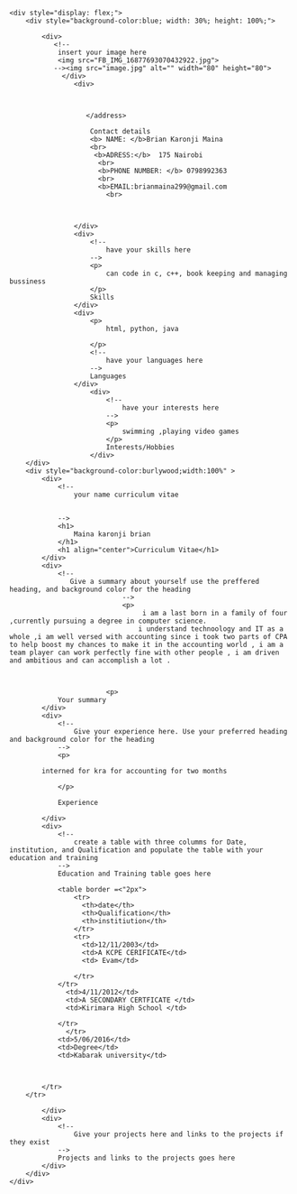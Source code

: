 <!DOCTYPE html>
<html lang="en">
<head>
    <meta charset="UTF-8">
    <meta http-equiv="X-UA-Compatible" content="IE=edge">
    <meta name="viewport" content="width=device-width, initial-scale=1.0">
    <link rel="stylesheet" href="resume.css">
    <title>Document</title>
</head>
<body>
    
    <div style="display: flex;">
        <div style="background-color:blue; width: 30%; height: 100%;">
            
            <div>
               <!--
                insert your image here
                <img src="FB_IMG_16877693070432922.jpg">
               --><img src="image.jpg" alt="" width="80" height="80">
                 </div>
                    <div>
                         
                                
                     
                       </address>
                        
                        Contact details
                        <b> NAME: </b>Brian Karonji Maina
                        <br>
                         <b>ADRESS:</b>  175 Nairobi
                          <br>
                          <b>PHONE NUMBER: </b> 0798992363
                          <br>
                          <b>EMAIL:brianmaina299@gmail.com
                            <br>
    
                        
                     
                    </div>
                    <div>
                        <!--
                            have your skills here
                        -->
                        <p>
                            can code in c, c++, book keeping and managing bussiness 
                        </p>
                        Skills
                    </div>
                    <div>
                        <p>
                            html, python, java
                            
                        </p>
                        <!--
                            have your languages here
                        -->
                        Languages
                    </div>
                        <div>
                            <!--
                                have your interests here
                            -->
                            <p> 
                                swimming ,playing video games 
                            </p>
                            Interests/Hobbies
                        </div>
        </div>
        <div style="background-color:burlywood;width:100%" >
            <div>
                <!--
                    your name curriculum vitae
                

                -->
                <h1>
                    Maina karonji brian 
                </h1>
                <h1 align="center">Curriculum Vitae</h1>
            </div>
            <div>
                <!--
                   Give a summary about yourself use the preffered heading, and background color for the heading 
                                -->
                                <p>
                                     i am a last born in a family of four ,currently pursuing a degree in computer science.
                                    i understand technoology and IT as a whole ,i am well versed with accounting since i took two parts of CPA to help boost my chances to make it in the accounting world , i am a team player can work perfectly fine with other people , i am driven and ambitious and can accomplish a lot .

            

                            <p>
                Your summary
            </div>
            <div>
                <!--
                    Give your experience here. Use your preferred heading and background color for the heading
                -->
                <p>
                
            interned for kra for accounting for two months 
                
                </p>

                Experience 

            </div>
            <div>
                <!--
                    create a table with three columms for Date, institution, and Qualification and populate the table with your education and training
                -->
                Education and Training table goes here

                <table border =<"2px">
                    <tr>
                      <th>date</th>
                      <th>Qualification</th>
                      <th>institiution</th>
                    </tr>
                    <tr>
                      <td>12/11/2003</td>
                      <td>A KCPE CERIFICATE</td>
                      <td> Evam</td>

                    </tr>
                </tr>
                  <td>4/11/2012</td>
                  <td>A SECONDARY CERTFICATE </td>
                  <td>Kirimara High School </td> 
                  
                </tr>
                  </tr>
                <td>5/06/2016</td>
                <td>Degree</td>
                <td>Kabarak university</td>
                  


            </tr>
        </tr>

            </div>
            <div>
                <!--
                    Give your projects here and links to the projects if they exist
                -->
                Projects and links to the projects goes here
            </div>
        </div>
    </div>
</body>
